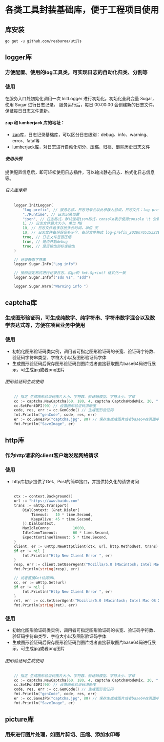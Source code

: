 # 各类工具封装基础库，便于工程项目使用

## 库安装
```
go get -u github.com/reaburoa/utils
```

## logger库
### 方便配置、使用的log工具类，可实现日志的自动化归类、分割等

### 使用
在服务入口处初始化调用一次 InitLogger 进行初始化，初始化全局变量 Sugar，使用 Sugar 进行日志记录。
服务运行后，每日 00:00:00 会创建新的日志文件，保证每日日志文件更新。

#### zap 和 lumberjack 库的地址：
- [zap](https://github.com/uber-go/zap)库，日志记录基础库，可以区分日志级别：debug、info、warning、error、fatal等
- [lumberjack](https://github.com/natefinch/lumberjack)库，对日志进行自动化切分、压缩、归档、删除历史日志文件

##### 使用示例
提供配置信息后，即可轻松使用日志插件，可以输出静态日志、格式化日志信息等。

###### 日志库使用
```go
    logger.InitLogger(
        "log-prefix", // 服务名称，日志记录会以此参数为前缀，日志文件：log-prefix_YYYYMMDDHHIISS.log
        "./Runtime", // 日志记录位置
        "json", // 日志格式，默认使用json格式，console表示使用console \t 分割的日志风格
        1, // 日志文件最大大小，单位 MB
        10, // 日志文件最多存放多长时间，单位 天
        10, // 日志文件备份保留多少个，备份文件格式 log-prefix_20200705153229-2020-07-05T15-32-30.597.log.gz
        true, // 日志文件是否压缩
        true, // 是否开启debug
        true, // 是否输出到标准输出
    )

    // 记录静态字符串
    logger.Sugar.Info("Log info")

    // 按照指定格式进行记录日志，和go的 fmt.Sprintf 格式化一致
    logger.Sugar.Infof("sds %s", "sdd")

    logger.Sugar.Warn("Warning info ")
```

## captcha库
### 生成图形验证码，可生成纯数字、纯字符串、字符串数字混合以及数学表达式等，方便在项目业务中使用

### 使用
- 初始化图形验证码类实例，调用者可指定图形验证码的长宽、验证码字符数、验证码字符串类型、字符大小以及图形验证码字体
- 生成图形验证码后保存图形验证码到图片或者直接获取图片base64码进行展示，可生成jpg或者png图片

###### 图形验证码生成使用
```go
    // 指定 生成图形验证码图片大小、字符数、验证码模型、字符大小、字体
    cc := captcha.NewCaptcha(60, 180, 4, captcha.CaptchaModeMix, 20, "./font/RitaSmith.ttf")
    cc.SetFontDPI(90) // 设置图形验证码清晰度
    code, res, err := cc.GenCode() // 生成图形验证码
    fmt.Println("genCode", code, res, err)
    er := cc.SaveJPG("captcha.jpg", 80) // 保存生成成图片或者base64在页面中进行渲染
    fmt.Println("SaveImage", er)
```

## http库
### 作为http请求的client客户端发起网络请求

### 使用
- http库初步提供了Get、Post的简单接口，并提供持久化的请求访问

######
```go
    ctx := context.Background()
    url := "https://www.baidu.com"
    trans := &http.Transport{
        DialContext: (&net.Dialer{
            Timeout:   10 * time.Second,
            KeepAlive: 45 * time.Second,
        }).DialContext,
        MaxIdleConns:          10000,
        IdleConnTimeout:       60 * time.Second,
        ExpectContinueTimeout: 5 * time.Second,
    }
    client, er := uHttp.NewHttpClient(ctx, url, http.MethodGet, trans)
    if er != nil {
        fmt.Println("Http New Client Error ", er)
    }
    resp, err := client.SetUserAgent("Mozilla/5.0 (Macintosh; Intel Mac OS X 10_15_7) AppleWebKit/537.36 (KHTML, like Gecko) Chrome/87.0.4280.141 Safari/537.36").Bytes()
    fmt.Println(string(resp), err)

    // 或者直接Get访问URL
    cc, er := uHttp.Get(url)
    if er != nil {
        fmt.Println("Http New Client Error ", er)
    }
    ret, err := cc.SetUserAgent("Mozilla/5.0 (Macintosh; Intel Mac OS X 10_15_7) AppleWebKit/537.36 (KHTML, like Gecko) Chrome/87.0.4280.141 Safari/537.36").Bytes()
    fmt.Println(string(ret), err)
```

### 使用
- 初始化图形验证码类实例，调用者可指定图形验证码的长宽、验证码字符数、验证码字符串类型、字符大小以及图形验证码字体
- 生成图形验证码后保存图形验证码到图片或者直接获取图片base64码进行展示，可生成jpg或者png图片

###### 图形验证码生成使用
```go
    // 指定 生成图形验证码图片大小、字符数、验证码模型、字符大小、字体
    cc := captcha.NewCaptcha(60, 180, 4, captcha.CaptchaModeMix, 20, "./font/RitaSmith.ttf")
    cc.SetFontDPI(90) // 设置图形验证码清晰度
    code, res, err := cc.GenCode() // 生成图形验证码
    fmt.Println("genCode", code, res, err)
    er := cc.SaveJPG("captcha.jpg", 80) // 保存生成成图片或者base64在页面中进行渲染
    fmt.Println("SaveImage", er)
```

## picture库
### 用来进行图片处理，如图片剪切、压缩、添加水印等


